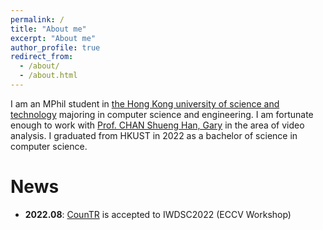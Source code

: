 ```yaml
---
permalink: /
title: "About me"
excerpt: "About me"
author_profile: true
redirect_from: 
  - /about/
  - /about.html
---
```


I am an MPhil student in [the Hong Kong university of science and technology](https://hkust.edu.hk/) majoring in computer science and engineering. I am fortunate enough to work with [Prof. CHAN Shueng Han, Gary](https://www.cse.ust.hk/~gchan/) in the area of video analysis. I graduated from HKUST in 2022 as a bachelor of science in computer science.

News
======
* **2022.08**: [CounTR](publication/countr) is accepted to IWDSC2022 (ECCV Workshop)
